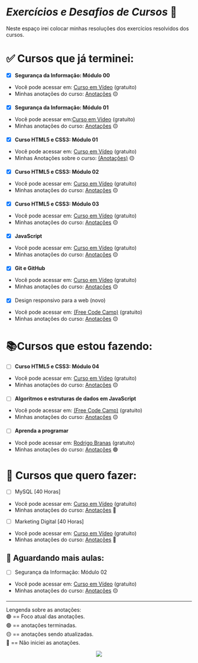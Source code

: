 # *Exercícios e Desafios de Cursos* :memo:

Neste espaço irei colocar minhas resoluções dos exercícios resolvidos dos cursos.

# :white_check_mark: Cursos que já terminei:

- [x] **Segurança da Informação: Módulo 00**
  
* Você pode acessar em: [Curso em Vídeo](https://www.youtube.com/watch?v=KvPtIl-Gz2E&list=PLHz_AreHm4dlaTyjolzCFC6IjLzO8O0XV) (gratuito)
* Minhas anotações do curso: [Anotações]() :yellow_circle: 
  
- [x] **Segurança da Informação: Módulo 01**
* Você pode acessar em:[Curso em Vídeo](https://www.youtube.com/watch?v=UMJgG-hp0f8&list=PLHz_AreHm4dkYS6J9KeYgCCVpo5OXkvgE) (gratuito)
* Minhas anotações do curso: [Anotações]() :yellow_circle: 
  
- [x] **Curso HTML5 e CSS3: Módulo 01**
* Você pode acessar em: [Curso em Vídeo](https://www.youtube.com/watch?v=Ejkb_YpuHWs&list=PLHz_AreHm4dkZ9-atkcmcBaMZdmLHft8n) (gratuito)
* Minhas Anotações sobre o curso: [(Anotações)](https://github.com/JenifferMendes/Exercicios-e-Desafios-de-Curso/blob/main/curso%20em%20video/html-css/modulo1/notemodulo01.md) :yellow_circle:
- [x] **Curso HTML5 e CSS3: Módulo 02** 
* Você pode acessar em: [Curso em Vídeo](https://www.youtube.com/watch?v=vPNIAJ9B4hg&list=PLHz_AreHm4dlUpEXkY1AyVLQGcpSgVF8s) (gratuito)
* Minhas anotações do curso: [Anotações](https://github.com/JenifferMendes/Exercicios-e-Desafios-de-Curso/blob/main/curso%20em%20video/html-css/modulo2/notemodulo02.md) :yellow_circle:
  
  
- [x] **Curso HTML5 e CSS3: Módulo 03** 
* Você pode acessar em: [Curso em Vídeo](https://www.youtube.com/watch?v=ofFgnDtn_1c&list=PLHz_AreHm4dmcAviDwiGgHbeEJToxbOpZ) (gratuito)
* Minhas anotações do curso: [Anotações](https://github.com/JenifferMendes/Exercicios-e-Desafios-de-Curso/blob/main/curso%20em%20video/html-css/modulo3/notemodulo03.md) :yellow_circle:
- [x] **JavaScript**
* Você pode acessar em: [Curso em Vídeo](https://www.youtube.com/watch?v=1-w1RfGIov4&list=PLHz_AreHm4dlsK3Nr9GVvXCbpQyHQl1o1) (gratuito)
* Minhas anotações do curso: [Anotações](https://github.com/JenifferMendes/Exercicios-e-Desafios-de-Curso/blob/main/curso%20em%20video/JavaScript/notejavascript.md) :yellow_circle:

- [x] **Git e GitHub** 
* Você pode acessar em: [Curso em Vídeo](https://www.youtube.com/watch?v=xEKo29OWILE&list=PLHz_AreHm4dm7ZULPAmadvNhH6vk9oNZA) (gratuito)
* Minhas anotações do curso: [Anotações](https://github.com/JenifferMendes/Exercicios-e-Desafios-de-Curso/blob/main/curso%20em%20video/git-github/notegitandgithub.md) :yellow_circle:
  
- [x] Design responsivo para a web (novo) 
* Você pode acessar em: [(Free Code Camp)](https://www.freecodecamp.org/portuguese/learn/2022/responsive-web-design/) (gratuito)
* Minhas anotações do curso: [Anotações](https://github.com/JenifferMendes/Exercicios-e-Desafios-de-Curso/blob/main/freecodecamp/responsive-web-design/notewebdesign.md) :yellow_circle:

# :books:Cursos que estou fazendo:
- [ ] **Curso HTML5 e CSS3: Módulo 04** 
* Você pode acessar em: [Curso em Vídeo](https://www.youtube.com/watch?v=zHKHMmEG9vE&list=PLHz_AreHm4dkcVCk2Bn_fdVQ81Fkrh6WT) (gratuito)
* Minhas anotações do curso: [Anotações](https://github.com/JenifferMendes/Exercicios-e-Desafios-de-Curso/blob/main/curso%20em%20video/html-css/modulo4/notemodulo04.md) :yellow_circle:

- [ ] **Algoritmos e estruturas de dados em JavaScript**
* Você pode acessar em: [(Free Code Camp)](https://www.freecodecamp.org/portuguese/learn/javascript-algorithms-and-data-structures/) (gratuito)
* Minhas anotações do curso: [Anotações](https://github.com/JenifferMendes/Exercicios-e-Desafios-de-Curso/blob/main/freecodecamp/javascript/anota%C3%A7%C3%B5es/notejavascriptfcc.md)  :yellow_circle:

- [ ] **Aprenda a programar**
* Você pode acessar em: [Rodrigo Branas](https://www.youtube.com/watch?v=0UNPfBAM0dg&list=PLQCmSnNFVYnSP1w3ugIZbxwR-QLO1hvlR&ab_channel=RodrigoBranas) (gratuito)
* Minhas anotações do curso: [Anotações](https://github.com/JenifferMendes/Exercicios-e-Desafios-de-Curso/blob/main/rodrigo-branas/aprenda-a-programar/noteaap.md) :purple_circle:

# :date: Cursos que quero fazer:
- [ ] MySQL [40 Horas]
* Você pode acessar em: [Curso em Vídeo](https://www.cursoemvideo.com/curso/mysql/) (gratuito)
* Minhas anotações do curso: [Anotações]() :red_circle:

- [ ] Marketing Digital [40 Horas]
* Você pode acessar em: [Curso em Vídeo](https://www.cursoemvideo.com/curso/marketing-digital/) (gratuito)
* Minhas anotações do curso: [Anotações]() :red_circle:

## :date: Aguardando mais aulas:

- [ ] Segurança da Informação: Módulo 02
* Você pode acessar em: [Curso em Vídeo](https://www.youtube.com/watch?v=77pG2rellUk&list=PLHz_AreHm4dlT599reA1xLkbT83g2gMvI) (gratuito)
*  Minhas anotações do curso: [Anotações]() :yellow_circle:   


  ---
  Lengenda sobre as anotações:  
  :purple_circle: == Foco atual das anotações.  
  :green_circle: == anotações terminadas.  
  :yellow_circle: == anotações sendo atualizadas.  
  :red_circle: == Não iniciei as anotações.

<!--
>![Jkoizumii Anotando ](https://user-images.githubusercontent.com/115995202/202778646-5ae0e4c8-c8b9-474e-9036-12c0038782a7.png)
</p> -->

<p align="center">
  <img src="https://user-images.githubusercontent.com/115995202/202778646-5ae0e4c8-c8b9-474e-9036-12c0038782a7.png">
</p>

